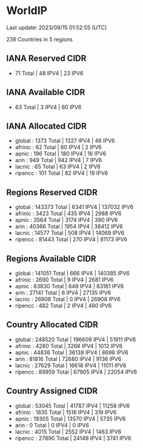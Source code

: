 # WorldIP

Last update: 2023/09/15 01:52:55 (UTC)

238 Countries in 5 regions

## IANA Reserved CIDR

- 71 Total | 48 IPV4 | 23 IPV6

## IANA Available CIDR

- 63 Total | 3 IPV4 | 60 IPV6

## IANA Allocated CIDR

- global : 1373 Total | 1327 IPV4 | 46 IPV6
- afrinic : 62 Total | 60 IPV4 | 2 IPV6
- apnic : 196 Total | 180 IPV4 | 16 IPV6
- arin : 949 Total | 942 IPV4 | 7 IPV6
- lacnic : 65 Total | 63 IPV4 | 2 IPV6
- ripencc : 101 Total | 82 IPV4 | 19 IPV6

## Regions Reserved CIDR

- global : 143373 Total | 6341 IPV4 | 137032 IPV6
- afrinic : 3423 Total | 435 IPV4 | 2988 IPV6
- apnic : 3564 Total | 3174 IPV4 | 390 IPV6
- arin : 40366 Total | 1954 IPV4 | 38412 IPV6
- lacnic : 14577 Total | 508 IPV4 | 14069 IPV6
- ripencc : 81443 Total | 270 IPV4 | 81173 IPV6

## Regions Available CIDR

- global : 141051 Total | 666 IPV4 | 140385 IPV6
- afrinic : 2690 Total | 9 IPV4 | 2681 IPV6
- apnic : 83830 Total | 649 IPV4 | 83181 IPV6
- arin : 27141 Total | 6 IPV4 | 27135 IPV6
- lacnic : 26908 Total | 0 IPV4 | 26908 IPV6
- ripencc : 482 Total | 2 IPV4 | 480 IPV6

## Country Allocated CIDR

- global : 248520 Total | 196609 IPV4 | 51911 IPV6
- afrinic : 4280 Total | 3268 IPV4 | 1012 IPV6
- apnic : 44836 Total | 36138 IPV4 | 8698 IPV6
- arin : 81816 Total | 72680 IPV4 | 9136 IPV6
- lacnic : 27629 Total | 16618 IPV4 | 11011 IPV6
- ripencc : 89959 Total | 67905 IPV4 | 22054 IPV6

## Country Assigned CIDR

- global : 53045 Total | 41787 IPV4 | 11258 IPV6
- afrinic : 1835 Total | 1516 IPV4 | 319 IPV6
- apnic : 19305 Total | 13570 IPV4 | 5735 IPV6
- arin : 0 Total | 0 IPV4 | 0 IPV6
- lacnic : 4015 Total | 2552 IPV4 | 1463 IPV6
- ripencc : 27890 Total | 24149 IPV4 | 3741 IPV6
